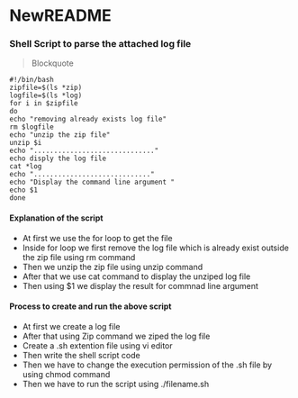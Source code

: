 # NewREADME
### Shell Script to  parse the attached log file
>Blockquote
```
#!/bin/bash
zipfile=$(ls *zip)
logfile=$(ls *log)
for i in $zipfile
do
echo "removing already exists log file" 
rm $logfile
echo "unzip the zip file"
unzip $i
echo ".............................."
echo disply the log file
cat *log                                                                    
echo "............................."
echo "Display the command line argument "
echo $1
done
```
#### Explanation of the script
- At first we use the for loop to get the file
- Inside for loop we first remove the log file which is already exist outside the zip file using rm command
- Then we unzip the zip file using unzip command
- After that we use cat command to display the unziped log file
- Then using $1 we display the result for commnad line argument
#### Process to create and run the above script
- At first we create a log file
- After that using Zip command we ziped the  log file 
- Create a .sh extention file using vi editor
- Then write the shell script code
- Then we have to change the execution permission of the .sh file by using chmod command
- Then we have to run the script using ./filename.sh
